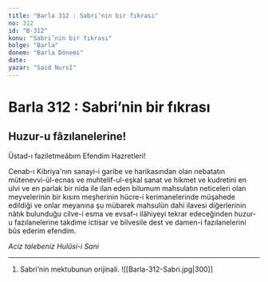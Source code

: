 ```yaml
---
title: "Barla 312 : Sabri’nin bir fıkrası"
no: 312
id: "B-312"
konu: "Sabri’nin bir fıkrası"
bolge: "Barla"
donem: "Barla Dönemi"
date: 
yazar: "Said Nursî"
---
```


# Barla 312 : Sabri’nin bir fıkrası

## Huzur-u fâzılanelerine!

Üstad-ı faziletmeâbım Efendim Hazretleri!

Cenab-ı Kibriya'nın sanayi-i garibe ve harikasından olan nebatatın mütenevvi-ül-ecnas ve muhtelif-ul-eşkal sanat ve hikmet ve kudretini en ulvi ve en parlak bir nida ile ilan eden bilumum mahsulatın neticeleri olan meyvelerinin bir kısım meşherinin hücre-i kerimanelerinde müşahede edildiği ve onlar meyanına şu mübarek mahsulün dahi ilavesi diğerlerinin nâtık bulunduğu cilve-i esma ve evsaf-ı ilâhiyeyi tekrar edeceğinden huzur-u fazılanelerine takdime ictisar ve bilvesile dest ve damen-i fazılanelerini bûs ederim efendim.

*Aciz talebeniz*
*Hulûsi-i Sani*

***

1. Sabri’nin mektubunun orijinali.
![[Barla-312-Sabri.jpg|300]]

